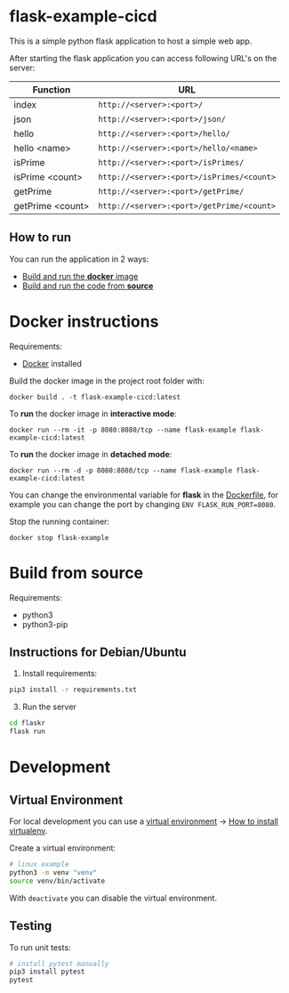 # flask-example-cicd

This is a simple python flask application to host a simple web app.

After starting the flask application you can access following URL's on the server:

| Function           | URL                                       |
|--------------------|-------------------------------------------|
| index              | `http://<server>:<port>/`                 |
| json               | `http://<server>:<port>/json/`            |
| hello              | `http://<server>:<port>/hello/`           |
| hello \<name>      | `http://<server>:<port>/hello/<name>`     |
| isPrime            | `http://<server>:<port>/isPrimes/`        |
| isPrime \<count>   | `http://<server>:<port>/isPrimes/<count>` |
| getPrime           | `http://<server>:<port>/getPrime/`        |
| getPrime \<count>  | `http://<server>:<port>/getPrime/<count>` |

## How to run

You can run the application in 2 ways:

* [Build and run the **docker** image](#docker-instructions)
* [Build and run the code from **source**](#build-from-source)

# Docker instructions

Requirements:
* [Docker](https://docs.docker.com/desktop/) installed

Build the docker image in the project root folder with:

```docker
docker build . -t flask-example-cicd:latest
```

To **run** the docker image in **interactive mode**:

```docker
docker run --rm -it -p 8080:8080/tcp --name flask-example flask-example-cicd:latest
```

To **run** the docker image in **detached mode**:

```docker
docker run --rm -d -p 8080:8080/tcp --name flask-example flask-example-cicd:latest
```

You can change the environmental variable for **flask** in the [Dockerfile](Dockerfile), for example you can change the port by changing `ENV FLASK_RUN_PORT=8080`.

Stop the running container:

```docker
docker stop flask-example
```

# Build from source

Requirements:
* python3
* python3-pip

## Instructions for Debian/Ubuntu

1. Install requirements:

```bash
pip3 install -r requirements.txt
```

3. Run the server

```bash
cd flaskr
flask run
```

# Development

## Virtual Environment

For local development you can use a [virtual environment](https://docs.python.org/3/tutorial/venv.html) → [How to install virtualenv](https://gist.github.com/Geoyi/d9fab4f609e9f75941946be45000632b). 

Create a virtual environment:

```bash
# linux example
python3 -m venv "venv"
source venv/bin/activate
````

With `deactivate` you can disable the virtual environment.

## Testing

To run unit tests:

```bash
# install pytest manually
pip3 install pytest 
pytest
```